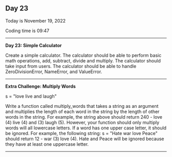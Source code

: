 <h2>Day 23</h2>
<p>Today is November 19, 2022</p>
<p>Coding time is 09:47</p>
<hr/>

<p><b>Day 23: Simple Calculator</b></p>
<p>Create a simple calculator. The calculator should be able to perform
basic math operations, add, subtract, divide and multiply. The
calculator should take input from users. The calculator should be
able to handle ZeroDivisionError, NameError, and
ValueError.</p>
<hr/>

<p><b>Extra Challenge: Multiply Words</b></p>
<p>s = "love live and laugh"</p>
<p>Write a function called multiply_words that takes a string as an
argument and multiplies the length of each word in the string by
the length of other words in the string. For example, the string
above should return 240 - love (4) live (4) and (3) laugh (5).
However, your function should only multiply words will all
lowercase letters. If a word has one upper case letter, it should be
ignored. For example, the following string:
s = "Hate war love Peace" should return 12 - war (3) love (4).
Hate and Peace will be ignored because they have at least one
uppercase letter.</p>
<hr/>